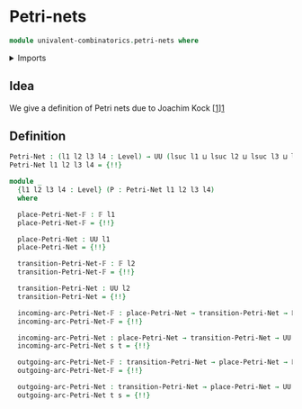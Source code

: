 # Petri-nets

```agda
module univalent-combinatorics.petri-nets where
```

<details><summary>Imports</summary>

```agda
open import foundation.cartesian-product-types
open import foundation.dependent-pair-types
open import foundation.universe-levels

open import univalent-combinatorics.finite-types
```

</details>

## Idea

We give a definition of Petri nets due to Joachim Kock [[1]][1]

## Definition

```agda
Petri-Net : (l1 l2 l3 l4 : Level) → UU (lsuc l1 ⊔ lsuc l2 ⊔ lsuc l3 ⊔ lsuc l4)
Petri-Net l1 l2 l3 l4 = {!!}

module _
  {l1 l2 l3 l4 : Level} (P : Petri-Net l1 l2 l3 l4)
  where

  place-Petri-Net-𝔽 : 𝔽 l1
  place-Petri-Net-𝔽 = {!!}

  place-Petri-Net : UU l1
  place-Petri-Net = {!!}

  transition-Petri-Net-𝔽 : 𝔽 l2
  transition-Petri-Net-𝔽 = {!!}

  transition-Petri-Net : UU l2
  transition-Petri-Net = {!!}

  incoming-arc-Petri-Net-𝔽 : place-Petri-Net → transition-Petri-Net → 𝔽 l3
  incoming-arc-Petri-Net-𝔽 = {!!}

  incoming-arc-Petri-Net : place-Petri-Net → transition-Petri-Net → UU l3
  incoming-arc-Petri-Net s t = {!!}

  outgoing-arc-Petri-Net-𝔽 : transition-Petri-Net → place-Petri-Net → 𝔽 l4
  outgoing-arc-Petri-Net-𝔽 = {!!}

  outgoing-arc-Petri-Net : transition-Petri-Net → place-Petri-Net → UU l4
  outgoing-arc-Petri-Net t s = {!!}
```

[1]: https://arxiv.org/abs/2005.05108
